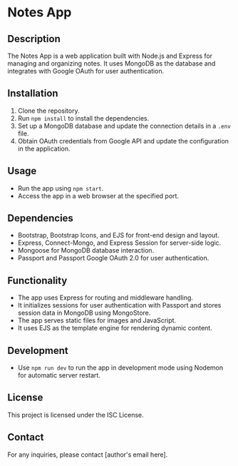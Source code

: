 # Notes App

## Description

The Notes App is a web application built with Node.js and Express for managing and organizing notes. It uses MongoDB as the database and integrates with Google OAuth for user authentication.

## Installation

1. Clone the repository.
2. Run `npm install` to install the dependencies.
3. Set up a MongoDB database and update the connection details in a `.env` file.
4. Obtain OAuth credentials from Google API and update the configuration in the application.

## Usage

- Run the app using `npm start`.
- Access the app in a web browser at the specified port.

## Dependencies

- Bootstrap, Bootstrap Icons, and EJS for front-end design and layout.
- Express, Connect-Mongo, and Express Session for server-side logic.
- Mongoose for MongoDB database interaction.
- Passport and Passport Google OAuth 2.0 for user authentication.

## Functionality

- The app uses Express for routing and middleware handling.
- It initializes sessions for user authentication with Passport and stores session data in MongoDB using MongoStore.
- The app serves static files for images and JavaScript.
- It uses EJS as the template engine for rendering dynamic content.

## Development

- Use `npm run dev` to run the app in development mode using Nodemon for automatic server restart.

## License

This project is licensed under the ISC License.

## Contact

For any inquiries, please contact [author's email here].
